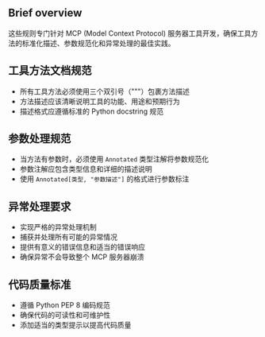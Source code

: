 ## Brief overview
这些规则专门针对 MCP (Model Context Protocol) 服务器工具开发，确保工具方法的标准化描述、参数规范化和异常处理的最佳实践。

## 工具方法文档规范
- 所有工具方法必须使用三个双引号（"""）包裹方法描述
- 方法描述应该清晰说明工具的功能、用途和预期行为
- 描述格式应遵循标准的 Python docstring 规范

## 参数处理规范
- 当方法有参数时，必须使用 `Annotated` 类型注解将参数规范化
- 参数注解应包含类型信息和详细的描述说明
- 使用 `Annotated[类型, "参数描述"]` 的格式进行参数标注

## 异常处理要求
- 实现严格的异常处理机制
- 捕获并处理所有可能的异常情况
- 提供有意义的错误信息和适当的错误响应
- 确保异常不会导致整个 MCP 服务器崩溃

## 代码质量标准
- 遵循 Python PEP 8 编码规范
- 确保代码的可读性和可维护性
- 添加适当的类型提示以提高代码质量
